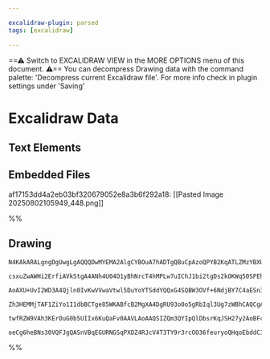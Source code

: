 ```yaml
---

excalidraw-plugin: parsed
tags: [excalidraw]

---
```

==⚠  Switch to EXCALIDRAW VIEW in the MORE OPTIONS menu of this document. ⚠== You can decompress Drawing data with the command palette: 'Decompress current Excalidraw file'. For more info check in plugin settings under 'Saving'


# Excalidraw Data

## Text Elements
## Embedded Files
af17153dd4a2eb03bf320679052e8a3b6f292a18: [[Pasted Image 20250802105949_448.png]]

%%
## Drawing
```compressed-json
N4KAkARALgngDgUwgLgAQQQDwMYEMA2AlgCYBOuA7hADTgQBuCpAzoQPYB2KqATLZMzYBXUtiRoIACyhQ4zZAHoFAc0JRJQgEYA6bGwC2CgF7N6hbEcK4OCtptbErHALRY8RMpWdx8Q1TdIEfARcZgRmBShcZQUebQBGAGZtAAYaOiCEfQQOKGZuAG1wMFAwMogSbggATkIAUWwAaQBHDmbCTABJUgAJADkARQArAFVSAC04SXSyyFhEKsJ9aKR+

csxuZwAWHi2ErfiAVkStgA4ANh4U04O1yBhNrcT4hMPLw7uIChJ1bi2tgDs2kOKWq50SPEhB3Op3in0kCEIymk3BBAM+1mUwW4KU+zCgpDYAGsEABhNj4NikKoE6zMOC4QK5GblTS4bBE5SEoQcYjkynUiS0jj0xk5KAsyAAM0I+HwAGVYNiJIIPJKIPjCSSAOo/aZoPjFAQE4kIRUwZXoVWVT7c5EccL5NBwo0QNgM7BqB7OlK411c4RwTrEJ2o

AoAXU+UvI2WD3A4Qjln0IvKwVVwaVtwl5DuYoYTSddYQQxG4SQBW3OVf+6NdjBY7C4aESn3rrE4fU4Ym4VzOlxu1Q+rsIzAAIpkoCXuFKCGFPpps8Q6sFsrl84n8J8hHBiLhJ6XnQDDgdKwDTgCL1tPkQOET4xvr2wOVO0DP8HOi1EoEJQxBELyU2UdUZWCOMJFwKV4gBI5EmIYgtlwHgEE0FJEk0KUIRSc4AWqFJDiQ05cDQ84pR4aoeFweJTnV

Zh3HEMMjTAF1ZiYo1I1dbBCTge85WKABfcB2MgXA4DgRU93o0o5gRbIql3Ug7zWBhCAQCgACF2U5bleX5KkqgAYilIzjJZCBsBEJkoE6Sd9EVLUyQpPSJH0+IEFc1zTPM0hLOsrINI5AMeT5RzBXQYVRUszyLPFXz9AAMVlBUlXojUKRtYozOi3JYrs01dWIX4DSUryfJs3KSXNS1UrVYqsqsmyACVhHtR0y1q7yYpsgB5D0vTLX12tKrI4s4KA4

twfRZW9VAh3KErOuG0b5UIIx6KuQaFv0AAVLAoAAQSIZQm3QYIpQlDbsrKqJSH27y2AoBFcAPVAC03DL5surI6l5Pa7oekJnogRlCSoC76qyX6Qa2+AUu00slNowk5QADR7J5tHeBHOIpfAAE1URSWtyiMNgDG4KTIHoAghHo+J+LB2KmqC3Nfzh0yuRIZbVp7P1yg54hFQQbi0FmyB+YAWTYYgEG+3BNGCZ63w/PnSBIXTQopiA1IpQHSGUNkAA

oeCg6heBNs30VQFJgQASnVBqEGURNGSqPXDZ4RJcV4T3TY9r3rcOO36feuryoQHqoEbddC3KaMJoQB3U1VjggLQTWcjlhXuAJGnPmwIhhdQHOEE+Dh4+z0hc9dYQoBveji+D8o7CGBBsDyeUy7gSXpdl+WX1QJWS4y9lI8YLbSfwcnXXmFKwmCNvG3Vcz8QMaGFjQV7H2fRXZyH2YIGjAx5UyBfOGnXfr1CfaF7HieePwfjwD4/gD9lcJyYEvigA
```
%%
